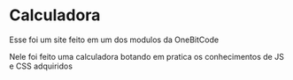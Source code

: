 # Calculadora
 Esse foi um site feito em um dos modulos da OneBitCode 
 
 Nele foi feito uma calculadora botando em pratica os conhecimentos de JS e CSS adquiridos
